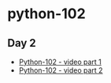 # python-102

## Day 2

- [Python-102 - video part 1](https://www.dropbox.com/home/Family%20Room/Shuhan_Data/LavnerEducation/2022/Python102/Day2?preview=LS-LavnerEdu_Python3_07262021_1000_1.mp4)
- [Python-102 - video part 2](https://www.dropbox.com/home/Family%20Room/Shuhan_Data/LavnerEducation/2022/Python102/Day2?preview=LS-LavnerEdu_Python3_07262021_1002_2.mp4)




